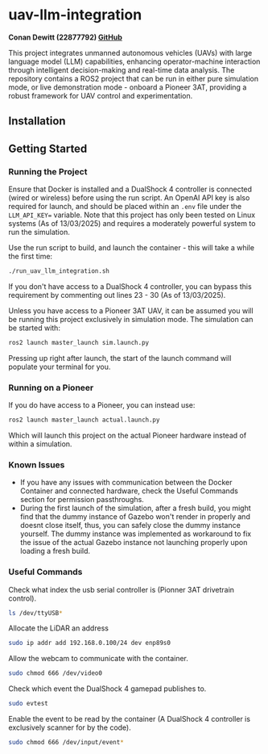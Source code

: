 # uav-llm-integration

**Conan Dewitt (22877792) [GitHub](https://github.com/Ayodhya27)**

This project integrates unmanned autonomous vehicles (UAVs) with large language model (LLM) capabilities, enhancing operator-machine interaction through intelligent decision-making and real-time data analysis. The repository contains a ROS2 project that can be run in either pure simulation mode, or live demonstration mode - onboard a Pioneer 3AT, providing a robust framework for UAV control and experimentation.

## Installation

## Getting Started

### Running the Project

Ensure that Docker is installed and a DualShock 4 controller is connected (wired or wireless) before using the run script. An OpenAI API key is also required for launch, and should be placed within an `.env` file under the `LLM_API_KEY=` variable.
Note that this project has only been tested on Linux systems (As of 13/03/2025) and requires a moderately powerful system to run the simulation.


Use the run script to build, and launch the container - this will take a while the first time:

```bash
./run_uav_llm_integration.sh
```

If you don't have access to a DualShock 4 controller, you can bypass this requirement by commenting out lines 23 - 30 (As of 13/03/2025).


Unless you have access to a Pioneer 3AT UAV, it can be assumed you will be running this project exclusively in simulation mode. The simulation can be started with:

```bash
ros2 launch master_launch sim.launch.py
```

Pressing up right after launch, the start of the launch command will populate your terminal for you.

### Running on a Pioneer

If you do have access to a Pioneer, you can instead use:

```bash
ros2 launch master_launch actual.launch.py
```

Which will launch this project on the actual Pioneer hardware instead of within a simulation.

### Known Issues

- If you have any issues with communication between the Docker Container and connected hardware, check the Useful Commands section for permission passthroughs.
- During the first launch of the simulation, after a fresh build, you might find that the dummy instance of Gazebo won't render in properly and doesnt close itself, thus, you can safely close the dummy instance yourself. The dummy instance was implemented as workaround to fix the issue of the actual Gazebo instance not launching properly upon loading a fresh build.

### Useful Commands

Check what index the usb serial controller is (Pionner 3AT drivetrain control).

```bash
ls /dev/ttyUSB*
```

Allocate the LiDAR an address

```bash
sudo ip addr add 192.168.0.100/24 dev enp89s0
```

Allow the webcam to communicate with the container.

```bash
sudo chmod 666 /dev/video0
```

Check which event the DualShock 4 gamepad publishes to.

```bash
sudo evtest
```

Enable the event to be read by the container (A DualShock 4 controller is exclusively scanner for by the code).

```bash
sudo chmod 666 /dev/input/event*
```